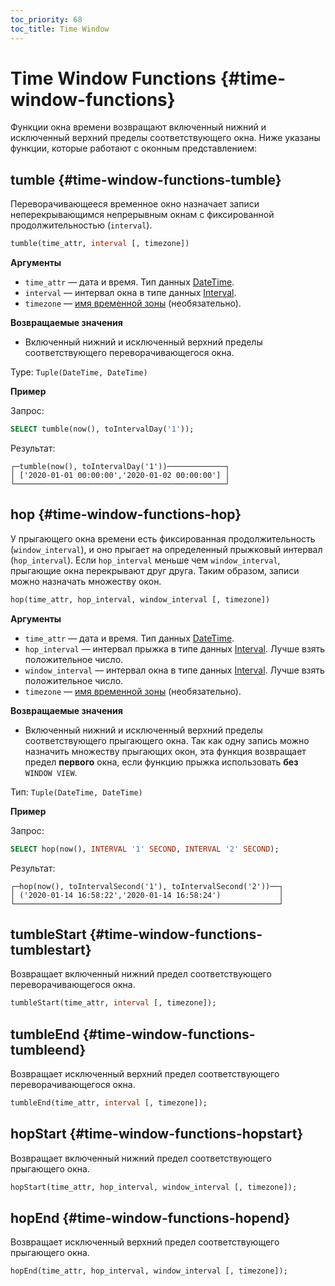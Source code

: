```yaml
---
toc_priority: 68
toc_title: Time Window
---
```


# Time Window Functions {#time-window-functions}

Функции окна времени возвращают включенный нижний и исключенный верхний пределы соответствующего окна. Ниже указаны функции, которые работают с оконным представлением:

## tumble {#time-window-functions-tumble}

Переворачивающееся временное окно назначает записи неперекрывающимся непрерывным окнам с фиксированной продолжительностью (`interval`). 

``` sql
tumble(time_attr, interval [, timezone])
```

**Аргументы**

-  `time_attr` — дата и время. Тип данных [DateTime](../ru/sql-reference/data-types/datetime.md).
-  `interval` — интервал окна в типе данных [Interval](../ru/sql-reference/data-types/special-data-types/interval.md).
-  `timezone` — [имя временной зоны](../ru/operations/server-configuration-parameters/settings.md#server_configuration_parameters-timezone) (необязательно). 

**Возвращаемые значения**

- Включенный нижний и исключенный верхний пределы соответствующего переворачивающегося окна.

Type: `Tuple(DateTime, DateTime)`

**Пример**

Запрос:

``` sql
SELECT tumble(now(), toIntervalDay('1'));
```

Результат:

``` text
┌─tumble(now(), toIntervalDay('1'))─────────────┐
│ ['2020-01-01 00:00:00','2020-01-02 00:00:00'] │
└───────────────────────────────────────────────┘
```

## hop {#time-window-functions-hop}

У прыгающего окна времени есть фиксированная продолжительность (`window_interval`), и оно прыгает на определенный прыжковый интервал (`hop_interval`). Если `hop_interval` меньше чем `window_interval`, прыгающие окна перекрывают друг друга. Таким образом, записи можно назначать множеству окон. 

``` sql
hop(time_attr, hop_interval, window_interval [, timezone])
```

**Аргументы**

- `time_attr` — дата и время. Тип данных [DateTime](../../sql-reference/data-types/datetime.md).
- `hop_interval` — интервал прыжка в типе данных [Interval](../../sql-reference/data-types/special-data-types/interval.md). Лучше взять положительное число.
- `window_interval` — интервал окна в типе данных [Interval](../../sql-reference/data-types/special-data-types/interval.md). Лучше взять положительное число.
- `timezone` — [имя временной зоны](../../operations/server-configuration-parameters/settings.md#server_configuration_parameters-timezone) (необязательно). 

**Возвращаемые значения**

- Включенный нижний и исключенный верхний пределы соответствующего прыгающего окна. Так как одну запись можно назначить множеству прыгающих окон, эта функция возвращает предел **первого** окна, если функцию прыжка использовать **без** `WINDOW VIEW`.

Тип: `Tuple(DateTime, DateTime)`

**Пример**

Запрос:

``` sql
SELECT hop(now(), INTERVAL '1' SECOND, INTERVAL '2' SECOND);
```

Результат:

``` text
┌─hop(now(), toIntervalSecond('1'), toIntervalSecond('2'))──┐
│ ('2020-01-14 16:58:22','2020-01-14 16:58:24')             │
└───────────────────────────────────────────────────────────┘
```

## tumbleStart {#time-window-functions-tumblestart}

Возвращает включенный нижний предел соответствующего переворачивающегося окна. 

``` sql
tumbleStart(time_attr, interval [, timezone]);
```

## tumbleEnd {#time-window-functions-tumbleend}

Возвращает исключенный верхний предел соответствующего переворачивающегося окна.

``` sql
tumbleEnd(time_attr, interval [, timezone]);
```

## hopStart {#time-window-functions-hopstart}

Возвращает включенный нижний предел соответствующего прыгающего окна.

``` sql
hopStart(time_attr, hop_interval, window_interval [, timezone]);
```

## hopEnd {#time-window-functions-hopend}

Возвращает исключенный верхний предел соответствующего прыгающего окна.

``` sql
hopEnd(time_attr, hop_interval, window_interval [, timezone]);
```